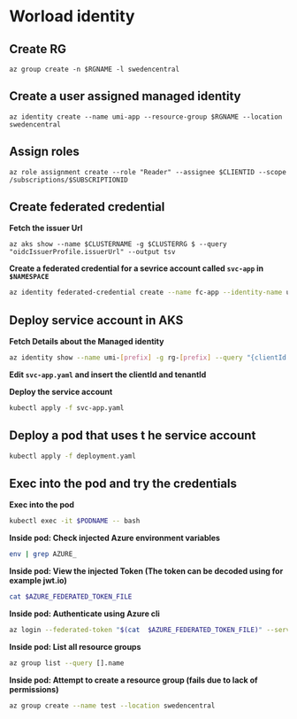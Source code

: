 # Worload identity



## Create RG

```
az group create -n $RGNAME -l swedencentral
```

## Create a user assigned managed identity

```
az identity create --name umi-app --resource-group $RGNAME --location swedencentral
```

## Assign roles

```
az role assignment create --role "Reader" --assignee $CLIENTID --scope /subscriptions/$SUBSCRIPTIONID
```

## Create federated credential


**Fetch the issuer Url**
``` 
az aks show --name $CLUSTERNAME -g $CLUSTERRG $ --query "oidcIssuerProfile.issuerUrl" --output tsv 
```

**Create a federated credential for a sevrice account called `svc-app` in `$NAMESPACE`**
```sh
az identity federated-credential create --name fc-app --identity-name umi-app -g $RGNAME --issuer [Cluster Issuer URL] --subject system:serviceaccount:$NAMESPACE:svc-app --audiences api://AzureADTokenExchange
```


## Deploy service account in AKS

**Fetch Details about the Managed identity**
```sh
az identity show --name umi-[prefix] -g rg-[prefix] --query "{clientId:clientId,tenantId:tenantId}" --output tsv
```

**Edit `svc-app.yaml` and insert the clientId and tenantId**

**Deploy the service account**
```sh
kubectl apply -f svc-app.yaml
```

## Deploy a pod that uses t he service account

```sh
kubectl apply -f deployment.yaml
```

## Exec into the pod and try the credentials

**Exec into the pod**
```sh
kubectl exec -it $PODNAME -- bash
```

**Inside pod: Check injected Azure environment variables**
```sh
env | grep AZURE_
```

**Inside pod: View the injected Token (The token can be decoded using for example jwt.io)**
```sh
cat $AZURE_FEDERATED_TOKEN_FILE
```

**Inside pod: Authenticate using Azure cli**
```sh
az login --federated-token "$(cat  $AZURE_FEDERATED_TOKEN_FILE)" --service-principal -u $AZURE_CLIENT_ID -t $AZURE_TENANT_ID
```

**Inside pod: List all resource groups**
```sh
az group list --query [].name
```

**Inside pod: Attempt to create a resource group (fails due to lack of permissions)**
```sh
az group create --name test --location swedencentral
```